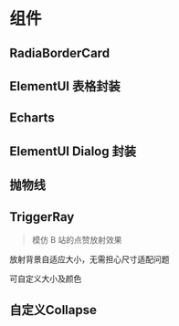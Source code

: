 # 组件

## RadiaBorderCard

<DemoBlock  src="components/RadiaBorderCard/demo.vue" demo="components/RadiaBorderCard/demo.vue"/>

## ElementUI 表格封装

<DemoBlock  src="components/Table/demo.vue" demo="components/Table/demo.vue"/>

## Echarts

<DemoBlock  src="components/Echarts/demo.vue" demo="components/Echarts/demo.vue"/>

## ElementUI Dialog 封装

<DemoBlock  src="components/Dialog/demo.vue" demo="components/Dialog/demo.vue"/>

## 抛物线

<DemoBlock  src="components/Parabolic/Parabolic.vue" demo="components/Parabolic/Parabolic.vue"/>

## TriggerRay

> 模仿 B 站的点赞放射效果

放射背景自适应大小，无需担心尺寸适配问题

<DemoBlock  src="components/TriggerRay/demo1.vue" demo="components/TriggerRay/demo1.vue"/>

可自定义大小及颜色

<DemoBlock  src="components/TriggerRay/demo2.vue" demo="components/TriggerRay/demo2.vue"/>


## 自定义Collapse

<DemoBlock  src="components/Collapse/Collapse.vue" demo="components/Collapse/demo.vue"/>
